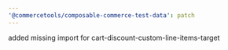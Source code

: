 ```yaml
---
'@commercetools/composable-commerce-test-data': patch
---
```


added missing import for cart-discount-custom-line-items-target
